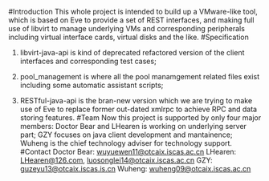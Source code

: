 #Introduction
This whole project is intended to build up a VMware-like tool, which is based on Eve to provide a set of REST interfaces, and making full use of libvirt to manage underlying VMs and corresponding peripherals including virtual interface cards, virtual disks and the like.
#Specification
1) libvirt-java-api is kind of deprecated refactored version of the client interfaces and corresponding test cases;

2) pool_management is where all the pool manamgement related files exist including some automatic assistant scripts;

3) RESTful-java-api is the bran-new version which we are trying to make use of Eve to replace former out-dated xmlrpc to achieve RPC and data storing features.
#Team
Now this project is supported by only four major members:
Doctor Bear and LHearen is working on underlying server part;
GZY focuses on java client development and mantainence;
Wuheng is the chief technology adviser for technology support.
#Contact
Doctor Bear: wuyuewen11@otcaix.iscas.ac.cn 
LHearen: LHearen@126.com, luosonglei14@otcaix.iscas.ac.cn
GZY: guzeyu13@otcaix.iscas.is.cn 
Wuheng: wuheng09@otcaix.iscas.ac.cn 
